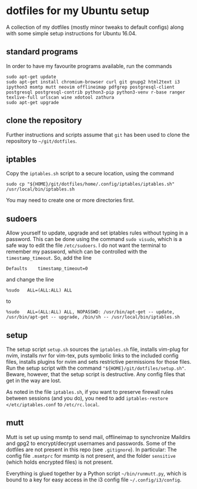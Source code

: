 # dotfiles for my Ubuntu setup

A collection of my dotfiles (mostly minor tweaks to default configs) along with
some simple setup instructions for Ubuntu 16.04.

## standard programs

In order to have my favourite programs available, run the commands

```
sudo apt-get update
sudo apt-get install chromium-browser curl git gnupg2 html2text i3 ipython3 msmtp mutt neovim offlineimap pdfgrep postgresql-client postgresql postgresql-contrib python3-pip python3-venv r-base ranger texlive-full urlscan wine xdotool zathura
sudo apt-get upgrade
```

## clone the repository

Further instructions and scripts assume that `git` has been used to clone the
repository to `~/git/dotfiles`.

## iptables

Copy the `iptables.sh` script to a secure location, using the command

```
sudo cp "${HOME}/git/dotfiles/home/.config/iptables/iptables.sh" /usr/local/bin/iptables.sh
```

You may need to create one or more directories first.

## sudoers

Allow yourself to update, upgrade and set iptables rules without typing in a
password. This can be done using the command `sudo visudo`, which is a safe way
to edit the file `/etc/sudoers`. I do not want the terminal to remember my
password, which can be controlled with the `timestamp_timeout`. So, add the line

```
Defaults	timestamp_timeout=0
```

and change the line

```
%sudo	ALL=(ALL:ALL) ALL
```

to

```
%sudo	ALL=(ALL:ALL) ALL, NOPASSWD: /usr/bin/apt-get -- update, /usr/bin/apt-get -- upgrade, /bin/sh -- /usr/local/bin/iptables.sh
```

## setup

The setup script `setup.sh` sources the `iptables.sh` file, installs vim-plug for
nvim, installs nvr for vim-tex, puts symbolic links to the included config
files, installs plugins for nvim and sets restrictive permissions for those
files. Run the setup script with the command `"${HOME}/git/dotfiles/setup.sh"`.
Beware, however, that the setup script is destructive. Any config files that
get in the way are lost.

As noted in the file `iptables.sh`, if you want to preserve firewall
rules between sessions (and you do), you need to add `iptables-restore
</etc/iptables.conf` to `/etc/rc.local`.

## mutt

Mutt is set up using msmtp to send mail, offlineimap to synchronize Maildirs
and gpg2 to encrypt/decrypt usernames and passwords. Some of the dotfiles are
not present in this repo (see `.gitignore`). In particular: The config file
`.msmtprc` for msmtp is not present, and the folder `sensitive` (which holds
encrypted files) is not present.

Everything is glued together by a Python script `~/bin/runmutt.py`, which is
bound to a key for easy access in the i3 config file `~/.config/i3/config`.

